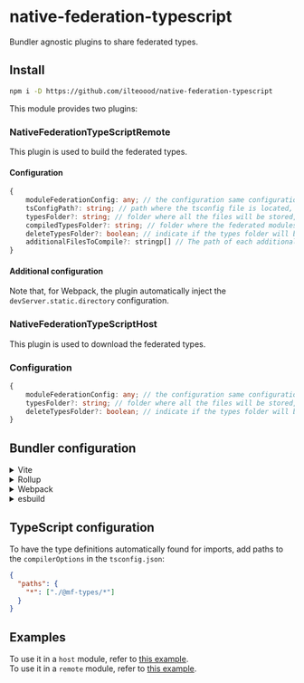 # native-federation-typescript

Bundler agnostic plugins to share federated types.

## Install

```bash
npm i -D https://github.com/ilteoood/native-federation-typescript
```

This module provides two plugins:

### NativeFederationTypeScriptRemote
This plugin is used to build the federated types.

#### Configuration
```typescript
{
    moduleFederationConfig: any; // the configuration same configuration provided to the module federation plugin, it is MANDATORY
    tsConfigPath?: string; // path where the tsconfig file is located, default is ''./tsconfig.json'
    typesFolder?: string; // folder where all the files will be stored, default is '@mf-types',
    compiledTypesFolder?: string; // folder where the federated modules types will be stored, default is 'compiled-types'
    deleteTypesFolder?: boolean; // indicate if the types folder will be deleted when the job completes, default is 'true'
    additionalFilesToCompile?: stringp[] // The path of each additional file which should be emitted
}
```

#### Additional configuration
Note that, for Webpack, the plugin automatically inject the `devServer.static.directory` configuration.

### NativeFederationTypeScriptHost
This plugin is used to download the federated types.

### Configuration

```typescript
{
    moduleFederationConfig: any; // the configuration same configuration provided to the module federation plugin, it is MANDATORY
    typesFolder?: string; // folder where all the files will be stored, default is '@mf-types',
    deleteTypesFolder?: boolean; // indicate if the types folder will be deleted before the job starts, default is 'true'
}
```

## Bundler configuration

<details>
<summary>Vite</summary><br>

```ts
// vite.config.ts
import {NativeFederationTypeScriptHost, NativeFederationTypeScriptRemote} from 'native-federation-typescript/vite'

export default defineConfig({
  plugins: [
    NativeFederationTypeScriptRemote({ /* options */ }),
    NativeFederationTypeScriptHost({ /* options */ }),
  ],
  /* ... */
  server: { // This is needed to emulate the devServer.static.directory of WebPack and correctly serve the zip file
    /* ... */
    proxy: {
      '/@mf-types.zip': {
          target: 'http://localhost:3000',
          changeOrigin: true,
          rewrite: () => `/@fs/${process.cwd()}/dist/@mf-types.zip`
      }
    },
    fs: {
      /* ... */
      allow: ['./dist']
      /* ... */
    }
  }
})
```

<br>
</details>
<details>
<summary>Rollup</summary><br>

```ts
// rollup.config.js
import {NativeFederationTypeScriptHost, NativeFederationTypeScriptRemote} from 'native-federation-typescript/rollup'

export default {
  plugins: [
    NativeFederationTypeScriptRemote({ /* options */ }),
    NativeFederationTypeScriptHost({ /* options */ }),
  ],
}
```

<br>
</details>
<details>
<summary>Webpack</summary><br>

```ts
// webpack.config.js
const {NativeFederationTypeScriptHost, NativeFederationTypeScriptRemote} = require('native-federation-typescript/webpack')
module.exports = {
  /* ... */
  plugins: [
    NativeFederationTypeScriptRemote({ /* options */ }),
    NativeFederationTypeScriptHost({ /* options */ })
  ]
}
```

<br>
</details>
<details>
<summary>esbuild</summary><br>

```ts
// esbuild.config.js
import { build } from 'esbuild'
import {NativeFederationTypeScriptHost, NativeFederationTypeScriptRemote} from 'native-federation-typescript/esbuild'

build({
  plugins: [
    NativeFederationTypeScriptRemote({ /* options */ }),
    NativeFederationTypeScriptHost({ /* options */ })
  ],
})
```

<br>
</details>

## TypeScript configuration

To have the type definitions automatically found for imports, add paths to the `compilerOptions` in the `tsconfig.json`:

```json
{  
  "paths": {
    "*": ["./@mf-types/*"]
  }
}
```

## Examples

To use it in a `host` module, refer to [this example](https://github.com/ilteoood/module-federation-typescript/tree/host).  
To use it in a `remote` module, refer to [this example](https://github.com/ilteoood/module-federation-typescript/tree/remote).